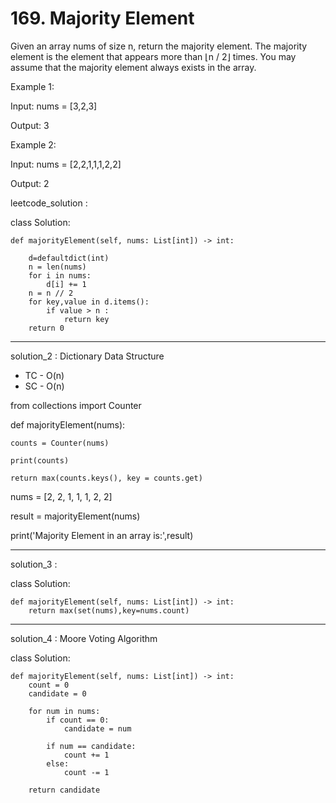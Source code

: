# 169. Majority Element

Given an array nums of size n, return the majority element.
The majority element is the element that appears more than ⌊n / 2⌋ times. You may assume that the majority element always exists in the array.

Example 1:

Input: nums = [3,2,3]

Output: 3

Example 2:

Input: nums = [2,2,1,1,1,2,2]

Output: 2


leetcode_solution :

class Solution:

    def majorityElement(self, nums: List[int]) -> int:
    
        d=defaultdict(int)
        n = len(nums)
        for i in nums:
            d[i] += 1
        n = n // 2
        for key,value in d.items():
            if value > n :
                return key            
        return 0       

________________________________________________________________________________________________


solution_2 :  Dictionary Data Structure
- TC - O(n)
- SC - O(n)

from collections import Counter

def majorityElement(nums):

    counts = Counter(nums)

    print(counts)
    
    return max(counts.keys(), key = counts.get)

nums = [2, 2, 1, 1, 1, 2, 2]

result = majorityElement(nums)

print('Majority Element in an array is:',result)

________________________________________________________________________________________________


solution_3 :

class Solution:

    def majorityElement(self, nums: List[int]) -> int:
        return max(set(nums),key=nums.count)

________________________________________________________________________________________________

solution_4 : Moore Voting Algorithm

class Solution:

    def majorityElement(self, nums: List[int]) -> int:
        count = 0
        candidate = 0
        
        for num in nums:
            if count == 0:
                candidate = num
            
            if num == candidate:
                count += 1
            else:
                count -= 1
        
        return candidate







